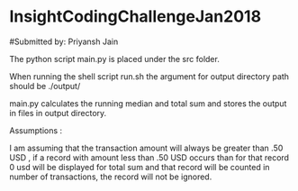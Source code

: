 # InsightCodingChallengeJan2018

#Submitted by: Priyansh Jain

The python script main.py is placed under the src folder.


When running the shell script run.sh the argument for output directory path should be ./output/


main.py calculates the running median and total sum and stores the output in files in output directory.


Assumptions :

I am assuming that the transaction amount will always be greater than .50 USD , if a record with amount less than .50 USD occurs than for that record 0 usd will be displayed for total sum and that record will be counted in number of transactions, the record will not be ignored.



